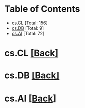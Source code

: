 <div id=toc></div>

# Table of Contents

- [cs.CL](#cs.CL) [Total: 156]
- [cs.DB](#cs.DB) [Total: 9]
- [cs.AI](#cs.AI) [Total: 72]


<div id='cs.CL'></div>

# cs.CL [[Back]](#toc)



<div id='cs.DB'></div>

# cs.DB [[Back]](#toc)



<div id='cs.AI'></div>

# cs.AI [[Back]](#toc)

